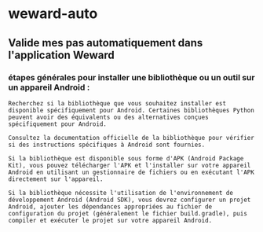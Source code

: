 # weward-auto
## Valide mes pas automatiquement dans l'application Weward
### étapes générales pour installer une bibliothèque ou un outil sur un appareil Android :

    Recherchez si la bibliothèque que vous souhaitez installer est disponible spécifiquement pour Android. Certaines bibliothèques Python peuvent avoir des équivalents ou des alternatives conçues spécifiquement pour Android.

    Consultez la documentation officielle de la bibliothèque pour vérifier si des instructions spécifiques à Android sont fournies.

    Si la bibliothèque est disponible sous forme d'APK (Android Package Kit), vous pouvez télécharger l'APK et l'installer sur votre appareil Android en utilisant un gestionnaire de fichiers ou en exécutant l'APK directement sur l'appareil.

    Si la bibliothèque nécessite l'utilisation de l'environnement de développement Android (Android SDK), vous devrez configurer un projet Android, ajouter les dépendances appropriées au fichier de configuration du projet (généralement le fichier build.gradle), puis compiler et exécuter le projet sur votre appareil Android.
